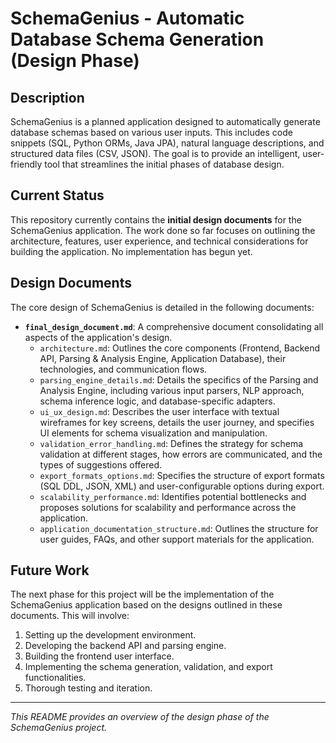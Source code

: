 # SchemaGenius - Automatic Database Schema Generation (Design Phase)

## Description

SchemaGenius is a planned application designed to automatically generate database schemas based on various user inputs. This includes code snippets (SQL, Python ORMs, Java JPA), natural language descriptions, and structured data files (CSV, JSON). The goal is to provide an intelligent, user-friendly tool that streamlines the initial phases of database design.

## Current Status

This repository currently contains the **initial design documents** for the SchemaGenius application. The work done so far focuses on outlining the architecture, features, user experience, and technical considerations for building the application. No implementation has begun yet.

## Design Documents

The core design of SchemaGenius is detailed in the following documents:

*   **`final_design_document.md`**: A comprehensive document consolidating all aspects of the application's design.
    *   `architecture.md`: Outlines the core components (Frontend, Backend API, Parsing & Analysis Engine, Application Database), their technologies, and communication flows.
    *   `parsing_engine_details.md`: Details the specifics of the Parsing and Analysis Engine, including various input parsers, NLP approach, schema inference logic, and database-specific adapters.
    *   `ui_ux_design.md`: Describes the user interface with textual wireframes for key screens, details the user journey, and specifies UI elements for schema visualization and manipulation.
    *   `validation_error_handling.md`: Defines the strategy for schema validation at different stages, how errors are communicated, and the types of suggestions offered.
    *   `export_formats_options.md`: Specifies the structure of export formats (SQL DDL, JSON, XML) and user-configurable options during export.
    *   `scalability_performance.md`: Identifies potential bottlenecks and proposes solutions for scalability and performance across the application.
    *   `application_documentation_structure.md`: Outlines the structure for user guides, FAQs, and other support materials for the application.

## Future Work

The next phase for this project will be the implementation of the SchemaGenius application based on the designs outlined in these documents. This will involve:

1.  Setting up the development environment.
2.  Developing the backend API and parsing engine.
3.  Building the frontend user interface.
4.  Implementing the schema generation, validation, and export functionalities.
5.  Thorough testing and iteration.

---

*This README provides an overview of the design phase of the SchemaGenius project.*

